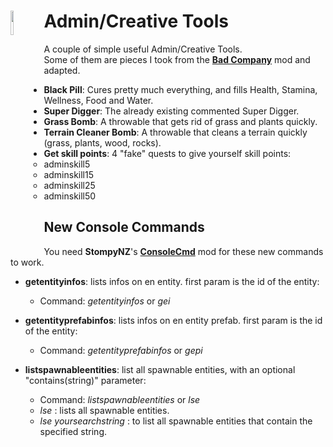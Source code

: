 <!--Read this in github to have all the visuals and formatting: https://github.com/manux32/7dtdSdxMods/tree/master/Manux_AdminTools-->
# <a href="#"><img src="https://manux32.github.io/7dtd_miscImages/repair_icon.png" width="10%" height="10%" align="left"></a>Admin/Creative Tools<br/>  
A couple of simple useful Admin/Creative Tools.  
Some of them are pieces I took from the [**Bad Company**](https://7daystodie.com/forums/showthread.php?52099-Bad-Company) mod and adapted.  

- **Black Pill**: Cures pretty much everything, and fills Health, Stamina, Wellness, Food and Water.
- **Super Digger**: The already existing commented Super Digger.
- **Grass Bomb**: A throwable that gets rid of grass and plants quickly.
- **Terrain Cleaner Bomb**: A throwable that cleans a terrain quickly (grass, plants, wood, rocks).
- **Get skill points**: 4 "fake" quests to give yourself skill points:
	- adminskill5
	- adminskill15
	- adminskill25
	- adminskill50  

## New Console Commands
You need **StompyNZ**'s [**ConsoleCmd**](https://github.com/7D2DSDX/Mods/tree/master/ConsoleCmd) mod for these new commands to work.

- **getentityinfos**: lists infos on en entity. first param is the id of the entity:
	- Command: *getentityinfos* or *gei*

- **getentityprefabinfos**: lists infos on en entity prefab. first param is the id of the entity: 
	- Command: *getentityprefabinfos* or *gepi*

- **listspawnableentities**: list all spawnable entities, with an optional "contains(string)" parameter:
	- Command: *listspawnableentities* or *lse*
	- *lse* : lists all spawnable entities.
	- *lse yoursearchstring* : to list all spawnable entities that contain the specified string.
	
